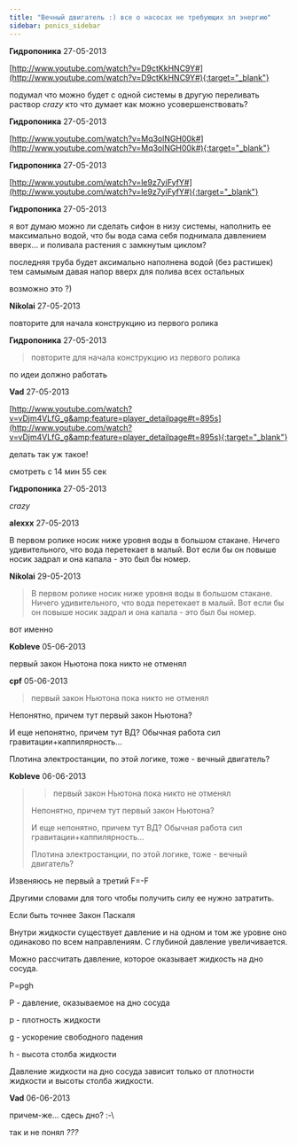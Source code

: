 ```yaml
---
title: "Вечный двигатель :) все о насосах не требующих эл энергию"
sidebar: ponics_sidebar
---
```


**Гидропоника** 27-05-2013

[http://www.youtube.com/watch?v=D9ctKkHNC9Y#](http://www.youtube.com/watch?v=D9ctKkHNC9Y#){:target="_blank"}

подумал что можно будет с одной системы в другую переливать раствор *crazy* кто что думает как можно усовершенствовать? 


**Гидропоника** 27-05-2013

[http://www.youtube.com/watch?v=Mq3olNGH00k#](http://www.youtube.com/watch?v=Mq3olNGH00k#){:target="_blank"}


**Гидропоника** 27-05-2013

[http://www.youtube.com/watch?v=le9z7yiFyfY#](http://www.youtube.com/watch?v=le9z7yiFyfY#){:target="_blank"}


**Гидропоника** 27-05-2013

я вот думаю можно ли сделать сифон в низу системы, наполнить ее максимально водой, что бы вода сама себя поднимала давлением вверх... и поливала растения с замкнутым циклом?

последняя труба будет аксимально наполнена водой (без растишек) тем самымым давая напор вверх для полива всех остальных

возможно это ?) 


**Nikolai** 27-05-2013

повторите для начала конструкцию из первого ролика


**Гидропоника** 27-05-2013

> повторите для начала конструкцию из первого ролика

по идеи должно работать 


**Vad** 27-05-2013

[http://www.youtube.com/watch?v=vDjm4VLfG_g&amp;feature=player_detailpage#t=895s](http://www.youtube.com/watch?v=vDjm4VLfG_g&amp;feature=player_detailpage#t=895s){:target="_blank"}

делать так уж такое!

смотреть с 14 мин 55 сек


**Гидропоника** 27-05-2013

 *crazy*


**alexxx** 27-05-2013

В первом ролике носик ниже уровня воды в большом стакане. Ничего удивительного, что вода перетекает в малый. Вот если бы он повыше носик задрал и она капала - это был бы номер.


**Nikolai** 29-05-2013

> В первом ролике носик ниже уровня воды в большом стакане. Ничего удивительного, что вода перетекает в малый. Вот если бы он повыше носик задрал и она капала - это был бы номер.

вот именно


**Kobleve** 05-06-2013

первый закон Ньютона пока никто не отменял


**cpf** 05-06-2013

> первый закон Ньютона пока никто не отменял

Непонятно, причем тут первый закон Ньютона?

И еще непонятно, причем тут ВД? Обычная работа сил гравитации+каппилярность...

Плотина электростанции, по этой логике, тоже - вечный двигатель?


**Kobleve** 06-06-2013

> > первый закон Ньютона пока никто не отменял
> 
> 
> 
> Непонятно, причем тут первый закон Ньютона?
> 
> И еще непонятно, причем тут ВД? Обычная работа сил гравитации+каппилярность...
> 
> Плотина электростанции, по этой логике, тоже - вечный двигатель?

Извеняюсь не первый а третий F=-F

Другими словами для того чтобы получить силу ее нужно затратить.

Если быть точнее Закон Паскаля

Внутри жидкости существует давление и на одном и том же уровне оно одинаково по всем направлениям. С глубиной давление увеличивается.

Можно рассчитать давление, которое оказывает жидкость на дно сосуда.

P=pgh 

P - давление, оказываемое на дно сосуда

p - плотность жидкости

g - ускорение свободного падения 

h - высота столба жидкости

Давление жидкости на дно сосуда зависит только от плотности жидкости и высоты столба жидкости.


**Vad** 06-06-2013

причем-же... сдесь дно? :-\

так и не понял *???*


